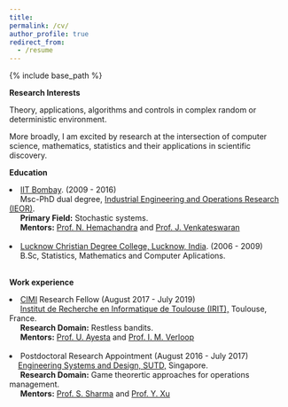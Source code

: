 ```yaml
---
title: 
permalink: /cv/
author_profile: true
redirect_from:
  - /resume
---
```



{% include base_path %}

  
<b>Research Interests</b>

Theory, applications, algorithms and controls in complex random or deterministic environment. 

More broadly, I am excited by research at the intersection of computer science, mathematics, statistics and their applications in scientific discovery. 

<b>Education</b>
<li><a href="http://www.iitb.ac.in/">IIT Bombay</a>. (2009 - 2016) <br>
&nbsp;&nbsp;&nbsp;&nbsp; Msc-PhD dual degree, <a href="http://www.ieor.iitb.ac.in/">Industrial Engineering and Operations Research (IEOR)</a>. <br>
&nbsp;&nbsp;&nbsp;&nbsp; <b>Primary Field:</b> Stochastic systems. <br>
&nbsp;&nbsp;&nbsp;&nbsp; <b>Mentors:</b> <a href="http://www.ieor.iitb.ac.in/~nh">Prof. N. Hemachandra</a> and <a href="http://www.ieor.iitb.ac.in/~jayendran">Prof. J. Venkateswaran</a>

<br>
<br>

<li><a href="http://www.iitd.ernet.in">Lucknow Christian Degree College, Lucknow,
India</a>. (2006 - 2009) <br>
&nbsp;&nbsp;&nbsp;&nbsp; B.Sc, Statistics, Mathematics and Computer Aplications.

<br>
<br>

<b>Work experience</b>
<br>
<li><a href="http://www.cimi.univ-toulouse.fr/en/post-doctoral-fellowships" target="_blank">CIMI</a> Research Fellow (August 2017 - July 2019) <br>
&nbsp;&nbsp;&nbsp;&nbsp; <a href="https://www.irit.fr/?lang=en"> Institut de Recherche en Informatique de Toulouse (IRIT),</a> Toulouse, France.<br> 
&nbsp;&nbsp;&nbsp;&nbsp; <b>Research Domain:</b> Restless bandits. <br>
&nbsp;&nbsp;&nbsp;&nbsp; <b>Mentors:</b> <a href="http://www.ieor.iitb.ac.in/~nh">Prof. U. Ayesta</a> and <a href="http://www.ieor.iitb.ac.in/~jayendran">Prof. I. M. Verloop</a>

<br>
<br>

<li>Postdoctoral Research Appointment (August 2016 -
July 2017) <br>
&nbsp;&nbsp;&nbsp;&nbsp;<a href="http://esd.sutd.edu.sg/">Engineering Systems and Design, SUTD,</a> Singapore.<br> 
&nbsp;&nbsp;&nbsp;&nbsp; <b>Research Domain:</b> Game theorertic approaches for operations management. <br>
&nbsp;&nbsp;&nbsp;&nbsp; <b>Mentors:</b> <a href="http://www.ieor.iitb.ac.in/~nh">Prof. S. Sharma</a> and <a href="http://www.ieor.iitb.ac.in/~jayendran">Prof. Y. Xu</a> <br>
  
